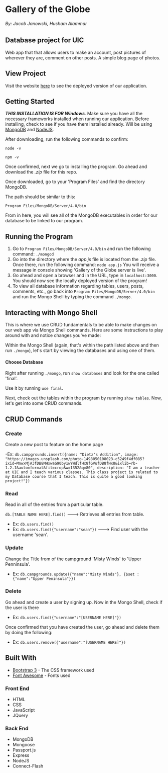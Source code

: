 # Gallery of the Globe 
###### By: Jacob Janowski, Husham Alammar

## Database project for UIC
Web app that that allows users to make an account, post pictures of wherever they are, comment on other posts. A simple blog page of photos.

## View Project
Visit the website [here](https://fierce-eyrie-65571.herokuapp.com/) to see the deployed version of our application.

## Getting Started
**_THIS INSTALLATION IS FOR Windows_**. Make sure you have all the necessary frameworks installed when running our application. Before installing, check to see if you have them installed already.
Will be using [MongoDB](https://www.mongodb.com/try/download/community) and [NodeJS](https://nodejs.org/en/download/). 

After downloading, run the following commands to confirm:

`node -v`

`npm -v`

Once confirmed, next we go to installing the program. Go ahead and download the _.zip_ file for this repo. 

Once downloaded, go to your 'Program Files' and find the directory MongoDB. 

The path should be similar to this:

`Program Files/MongoDB/Server/4.0/bin`

From in here, you will see all of the MongoDB executables in order for our database to be linked to our program.

## Running the Program
1. Go to `Program Files/MongoDB/Server/4.0/bin` and run the following command:
`./mongod`
2. Go into the directory where the _app.js_ file is located from the _.zip_ file. 
Once there, run the following command:
`node app.js`
You will receive a message in console showing 'Gallery of the Globe server is live'. 
3. Go ahead and open a browser and in the URL, type in `localhost:3000`. You should now see the locally deployed version of the program!
4. To view all database information regarding tables, users, posts, comments, etc., go back into `Program Files/MongoDB/Server/4.0/bin` and run the Mongo Shell by typing the command `./mongo`.

## Interacting with Mongo Shell
This is where we use CRUD fundamentals to be able to make changes on our web app via Mongo Shell commands. Here are some instructions to play around with and notice changes you've made:

Within the Mongo Shell (again, that's within the path listed above and then run `./mongo`), let's start by viewing the databases and using one of them.

#### Choose Database

Right after running `./mongo`, run `show databases` and look for the one called 'final'.

Use it by running `use final`.

Next, check out the tables within the program by running `show tables`. Now, let's get into some CRUD commands.

## CRUD Commands

### Create

Create a new post to feature on the home page

-Ex: `db.campgrounds.insert({name: "Dietz's Addition", image: "https://images.unsplash.com/photo-1498050108023-c5249f4df085?ixid=MnwxMjA3fDB8MHxwaG90by1wYWdlfHx8fGVufDB8fHx8&ixlib=rb-1.2.1&auto=format&fit=crop&w=1352&q=80", description: "I am a teacher at UIC and I teach various classes. This class project is related to my Database course that I teach. This is quite a good looking project!"})`



### Read 

Read in all of the entries from a particular table. 

`db.[TABLE NAME HERE].find()` ---> Retrieves all entries from table.

- Ex: `db.users.find()`
- Ex: `db.users.find({"username":"sean"})` ---> Find user with the username 'sean'.

### Update

Change the Title from of the campground 'Misty Winds' to 'Upper Penninsula'.

- Ex: `db.campgrounds.update({"name":"Misty Winds"}, {$set :{"name":"Upper Peninsula"}})`

### Delete

Go ahead and create a user by signing up. Now in the Mongo Shell, check if the user is there

- Ex: `db.users.find({"username":"[USERNAME HERE]"})`

Once confirmed that you have created the user, go ahead and delete them by doing the following:

- Ex: `db.users.remove({"username":"[USERNAME HERE]"})`


## Built With
* [Bootstrap 3](https://getbootstrap.com/docs/3.3/css/) - The CSS framework used
* [Font Awesome](https://fontawesome.com/v4.7.0/) - Fonts used 

### Front End
* HTML
* CSS
* JavaScript
* JQuery

### Back End
* MongoDB
* Mongoose
* Passport.js
* Express
* NodeJS
* Connect-Flash
